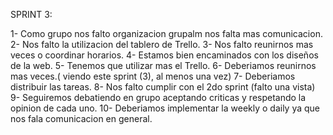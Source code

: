 SPRINT 3: 

1- Como grupo nos falto organizacion grupalm nos falta mas comunicacion.
2- Nos falto la utilizacion del tablero de Trello.
3- Nos falto reunirnos mas veces o coordinar horarios.
4- Estamos bien encaminados con los diseños de la web.
5- Tenemos que utilizar mas el Trello.
6- Deberiamos reunirnos mas veces.( viendo este sprint (3), al menos una vez)
7- Deberiamos distribuir las tareas. 
8- Nos falto cumplir con el 2do sprint (falto una vista)
9- Seguiremos debatiendo en grupo aceptando criticas y respetando la opinion de cada uno.
10- Deberiamos implementar la weekly o daily ya que nos fala comunicacion en general.